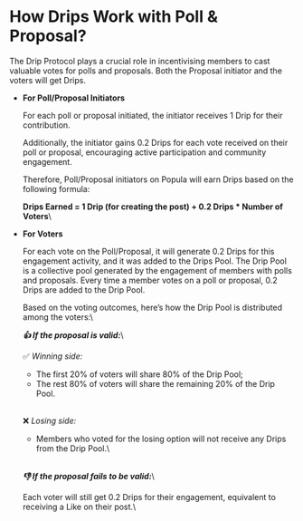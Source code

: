 # How Drips Work with Poll & Proposal?

The Drip Protocol plays a crucial role in incentivising members to cast valuable votes for polls and proposals. Both the Proposal initiator and the voters will get Drips.

*   **For Poll/Proposal Initiators**

    For each poll or proposal initiated, the initiator receives 1 Drip for their contribution.

    Additionally, the initiator gains 0.2 Drips for each vote received on their poll or proposal, encouraging active participation and community engagement.

    Therefore, Poll/Proposal initiators on Popula will earn Drips based on the following formula:

    **Drips Earned = 1 Drip (for creating the post) + 0.2 Drips \* Number of Voters**\

*   **For Voters**

    For each vote on the Poll/Proposal, it will generate 0.2 Drips for this engagement activity, and it was added to the Drips Pool. The Drip Pool is a collective pool generated by the engagement of members with polls and proposals. Every time a member votes on a poll or proposal, 0.2 Drips are added to the Drip Pool.

    Based on the voting outcomes, here’s how the Drip Pool is distributed among the voters:\


    _**👍 If the proposal is valid:**_\


    ✅ _Winning side:_

    * The first 20% of voters will share 80% of the Drip Pool;
    * The rest 80% of voters will share the remaining 20% of the Drip Pool.

    \
    ❌ _Losing side:_

    * Members who voted for the losing option will not receive any Drips from the Drip Pool.\


    \
    _**👎 If the proposal fails to be valid:**_\


    Each voter will still get 0.2 Drips for their engagement, equivalent to receiving a Like on their post.\
